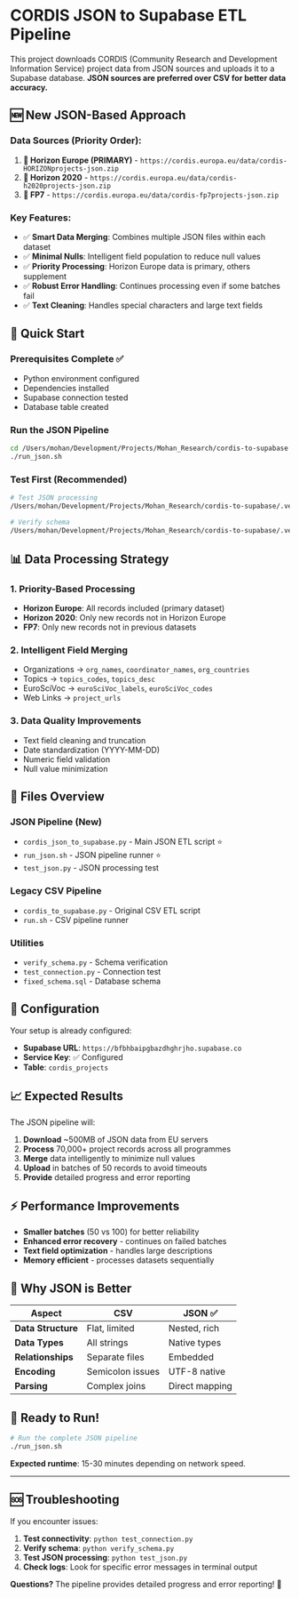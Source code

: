 # CORDIS JSON to Supabase ETL Pipeline

This project downloads CORDIS (Community Research and Development Information Service) project data from JSON sources and uploads it to a Supabase database. **JSON sources are preferred over CSV for better data accuracy.**

## 🆕 **New JSON-Based Approach**

### **Data Sources (Priority Order):**
1. **🥇 Horizon Europe (PRIMARY)** - `https://cordis.europa.eu/data/cordis-HORIZONprojects-json.zip`
2. **🥈 Horizon 2020** - `https://cordis.europa.eu/data/cordis-h2020projects-json.zip`  
3. **🥉 FP7** - `https://cordis.europa.eu/data/cordis-fp7projects-json.zip`

### **Key Features:**
- ✅ **Smart Data Merging**: Combines multiple JSON files within each dataset
- ✅ **Minimal Nulls**: Intelligent field population to reduce null values
- ✅ **Priority Processing**: Horizon Europe data is primary, others supplement
- ✅ **Robust Error Handling**: Continues processing even if some batches fail
- ✅ **Text Cleaning**: Handles special characters and large text fields

## 🚀 Quick Start

### **Prerequisites Complete ✅**
- Python environment configured
- Dependencies installed  
- Supabase connection tested
- Database table created

### **Run the JSON Pipeline**

```bash
cd /Users/mohan/Development/Projects/Mohan_Research/cordis-to-supabase
./run_json.sh
```

### **Test First (Recommended)**

```bash
# Test JSON processing
/Users/mohan/Development/Projects/Mohan_Research/cordis-to-supabase/.venv/bin/python test_json.py

# Verify schema
/Users/mohan/Development/Projects/Mohan_Research/cordis-to-supabase/.venv/bin/python verify_schema.py
```

## 📊 **Data Processing Strategy**

### **1. Priority-Based Processing**
- **Horizon Europe**: All records included (primary dataset)
- **Horizon 2020**: Only new records not in Horizon Europe
- **FP7**: Only new records not in previous datasets

### **2. Intelligent Field Merging**
- Organizations → `org_names`, `coordinator_names`, `org_countries`
- Topics → `topics_codes`, `topics_desc`
- EuroSciVoc → `euroSciVoc_labels`, `euroSciVoc_codes`
- Web Links → `project_urls`

### **3. Data Quality Improvements**
- Text field cleaning and truncation
- Date standardization (YYYY-MM-DD)
- Numeric field validation
- Null value minimization

## 📁 **Files Overview**

### **JSON Pipeline (New)**
- `cordis_json_to_supabase.py` - Main JSON ETL script ⭐
- `run_json.sh` - JSON pipeline runner ⭐
- `test_json.py` - JSON processing test

### **Legacy CSV Pipeline**
- `cordis_to_supabase.py` - Original CSV ETL script
- `run.sh` - CSV pipeline runner

### **Utilities**
- `verify_schema.py` - Schema verification
- `test_connection.py` - Connection test
- `fixed_schema.sql` - Database schema

## 🔧 **Configuration**

Your setup is already configured:
- **Supabase URL**: `https://bfbhbaipgbazdhghrjho.supabase.co`
- **Service Key**: ✅ Configured
- **Table**: `cordis_projects`

## 📈 **Expected Results**

The JSON pipeline will:
1. **Download** ~500MB of JSON data from EU servers
2. **Process** 70,000+ project records across all programmes
3. **Merge** data intelligently to minimize null values
4. **Upload** in batches of 50 records to avoid timeouts
5. **Provide** detailed progress and error reporting

## ⚡ **Performance Improvements**

- **Smaller batches** (50 vs 100) for better reliability
- **Enhanced error recovery** - continues on failed batches
- **Text field optimization** - handles large descriptions
- **Memory efficient** - processes datasets sequentially

## 🎯 **Why JSON is Better**

| Aspect | CSV | JSON ✅ |
|--------|-----|---------|
| **Data Structure** | Flat, limited | Nested, rich |
| **Data Types** | All strings | Native types |
| **Relationships** | Separate files | Embedded |
| **Encoding** | Semicolon issues | UTF-8 native |
| **Parsing** | Complex joins | Direct mapping |

## 🚀 **Ready to Run!**

```bash
# Run the complete JSON pipeline
./run_json.sh
```

**Expected runtime**: 15-30 minutes depending on network speed.

---

## 🆘 **Troubleshooting**

If you encounter issues:

1. **Test connectivity**: `python test_connection.py`
2. **Verify schema**: `python verify_schema.py`  
3. **Test JSON processing**: `python test_json.py`
4. **Check logs**: Look for specific error messages in terminal output

**Questions?** The pipeline provides detailed progress and error reporting! 🎉

